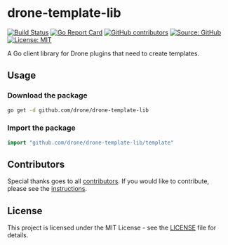 # drone-template-lib

[![Build Status](https://img.shields.io/drone/build/thegeeklab/drone-template-lib?logo=drone&server=https%3A%2F%2Fdrone.thegeeklab.de)](https://drone.thegeeklab.de/thegeeklab/drone-template-lib)
[![Go Report Card](https://goreportcard.com/badge/github.com/thegeeklab/drone-template-lib)](https://goreportcard.com/report/github.com/thegeeklab/drone-template-lib)
[![GitHub contributors](https://img.shields.io/github/contributors/thegeeklab/drone-template-lib)](https://github.com/thegeeklab/drone-template-lib/graphs/contributors)
[![Source: GitHub](https://img.shields.io/badge/source-github-blue.svg?logo=github&logoColor=white)](https://github.com/thegeeklab/drone-template-lib)
[![License: MIT](https://img.shields.io/github/license/thegeeklab/drone-template-lib)](https://github.com/thegeeklab/drone-template-lib/blob/main/LICENSE)

A Go client library for Drone plugins that need to create templates.

## Usage

### Download the package

```bash
go get -d github.com/drone/drone-template-lib
```

### Import the package

```Go
import "github.com/drone/drone-template-lib/template"
```

## Contributors

Special thanks goes to all [contributors](https://github.com/thegeeklab/drone-template-lib/graphs/contributors). If you would like to contribute,
please see the [instructions](https://github.com/thegeeklab/drone-template-lib/blob/main/CONTRIBUTING.md).

## License

This project is licensed under the MIT License - see the [LICENSE](https://github.com/thegeeklab/drone-template-lib/blob/main/LICENSE) file for details.
